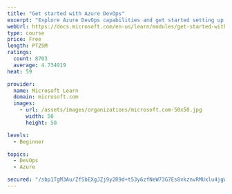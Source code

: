 ```yaml
---
title: "Get started with Azure DevOps"
excerpt: "Explore Azure DevOps capabilities and get started setting up your own organization knowing what separates elite performers from low performers."
webUrl: https://docs.microsoft.com/en-us/learn/modules/get-started-with-devops/
type: course
price: Free
length: PT25M
ratings:
  count: 8703
  average: 4.734919
heat: 59

provider:
  name: Microsoft Learn
  domain: microsoft.com
  images:
    - url: /assets/images/organizations/microsoft.com-50x50.jpg
      width: 50
      height: 50

levels:
  - Beginner

topics:
  - DevOps
  - Azure

secured: "/sbp1TgM3Au/ZfSbEXgJZj9y2R9d+t53y6zfNeW73G7Es8vkznvRMUxlu4jgWUf593vqsvu3UU1X2tZyuXv+yNyA8cb/hLQ2j1cjhlabM0YXOuYgL16A4EZRJ8tISqvs/huVhCLghiwlTpwURpMM1M8BSfbXDYG3T4MJOFev9Cy+RURC/xdQNvq7K1x9tFDPQFLsAVIzHXBijVBofJ4dYIBCQbzTLbzcYbyXka+NYtNsVm7cskqXy5PNCljOk/Ofk08N8gAqNPjVkEJUxXvl5mvhSktmNipzIeMzWr+PY3NOafq51RDublZdcQpc7ztocn0hFudRnMnx/QF8y5FBpvs75EKrDUG73EjMQJcolTSkrR+qKweVirzA1KCfMckaVAFjWkc5yRFeI0RFr4Sqy+MAVWn8FcPZcDnZ8xjV6Us=;nvLgFABg2zxjPO8a0LWR7w=="
---
```


